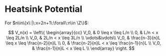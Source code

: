 # Heatsink Potential

For $n\in\{x\:|\:x=2n+1\:\forall\:n\in \Z\}$:

$$
V_n(x) = \left\{
\begin{array}{cc}
      V_0, & 0 \leq x \leq L/n \\
      0, & L/n < x \leq 2L/n \\
      V_0, & 2L/n < x \leq 3L/n \\
      \vdots&\vdots\\
      V_0, & \frac{n-3}{n}L \leq x \leq \frac{n-2}{n}L \\
      0, & \frac{n-2}{n}L < x \leq \frac{n-1}{n}L \\
      V_0, & \frac{n-1}{n}L < x \leq L \\
\end{array}
    \right.
$$
